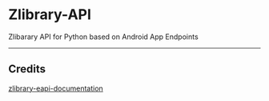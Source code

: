 # Zlibrary-API

Zlibarary API for Python based on Android App Endpoints

---

## Credits 

[zlibrary-eapi-documentation](https://github.com/baroxyton/zlibrary-eapi-documentation)
